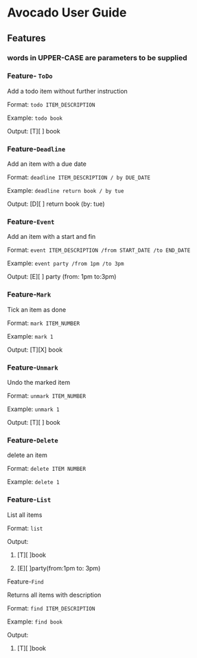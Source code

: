# Avocado User Guide

## Features 

### words in UPPER-CASE are parameters to be supplied 

### Feature- `ToDo`

Add a todo item without further instruction

Format: `todo ITEM_DESCRIPTION`

Example: `todo book`

Output: [T][ ] book

### Feature-`Deadline`

Add an item with a due date

Format: `deadline ITEM_DESCRIPTION / by DUE_DATE`

Example: `deadline return book / by tue`

Output: [D][ ] return book (by: tue)

### Feature-`Event`

Add an item with a start and fin

Format: `event ITEM_DESCRIPTION /from START_DATE /to END_DATE`

Example: `event party /from 1pm /to 3pm`

Output: [E][ ] party (from: 1pm to:3pm)

### Feature-`Mark`

Tick an item as done

Format: `mark ITEM_NUMBER`

Example: `mark 1`

Output: [T][X] book

### Feature-`Unmark`

Undo the marked item

Format: `unmark ITEM_NUMBER`

Example: `unmark 1`

Output: [T][ ] book

### Feature-`Delete`

delete an item

Format: `delete ITEM NUMBER`

Example: `delete 1`

### Feature-`List`

List all items

Format: `list`

Output:

1. [T][ ]book
  
2. [E][ ]party(from:1pm to: 3pm)

Feature-`Find`

Returns all items with description

Format: `find ITEM_DESCRIPTION`

Example: `find book`

 Output:

1. [T][ ]book


